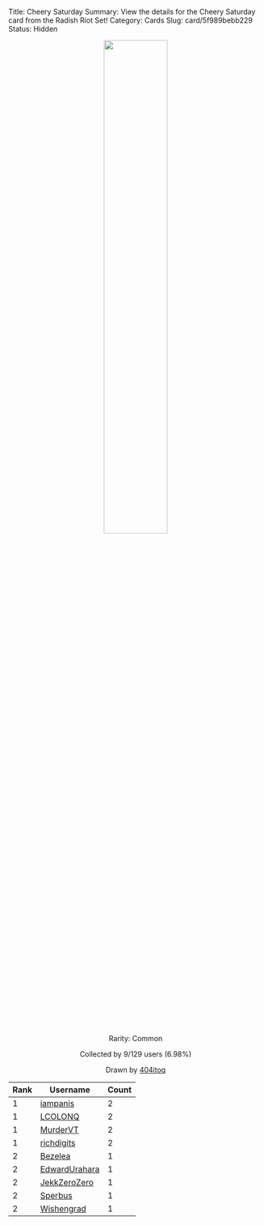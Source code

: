 Title: Cheery Saturday
Summary: View the details for the Cheery Saturday card from the Radish Riot Set!
Category: Cards
Slug: card/5f989bebb229
Status: Hidden

<center><a href='/images/cards/5f989bebb229.png'><img src='/images/cards/5f989bebb229.png' width='50%'></a>

Rarity: Common

Collected by 9/129 users (6.98%)

Drawn by <a href='https://twitter.com/404itoq'>404itoq</a></center>

<table class="table">
  <thead>
    <tr>
      <th scope="col">Rank</th>
      <th scope="col">Username</th>
      <th scope="col">Count</th>
    </tr>
  </thead>
  <tbody>
    <tr>
      <td>1</td>
      <td><a href="https://www.twitch.tv/iampanis">iampanis</a></td>
      <td>2</td>
      </tr>
    <tr>
      <td>1</td>
      <td><a href="https://www.twitch.tv/lcolonq">LCOLONQ</a></td>
      <td>2</td>
      </tr>
    <tr>
      <td>1</td>
      <td><a href="https://www.twitch.tv/murdervt">MurderVT</a></td>
      <td>2</td>
      </tr>
    <tr>
      <td>1</td>
      <td><a href="https://www.twitch.tv/richdigits">richdigits</a></td>
      <td>2</td>
      </tr>
    <tr>
      <td>2</td>
      <td><a href="https://www.twitch.tv/bezelea">Bezelea</a></td>
      <td>1</td>
      </tr>
    <tr>
      <td>2</td>
      <td><a href="https://www.twitch.tv/edwardurahara">EdwardUrahara</a></td>
      <td>1</td>
      </tr>
    <tr>
      <td>2</td>
      <td><a href="https://www.twitch.tv/jekkzerozero">JekkZeroZero</a></td>
      <td>1</td>
      </tr>
    <tr>
      <td>2</td>
      <td><a href="https://www.twitch.tv/sperbus">Sperbus</a></td>
      <td>1</td>
      </tr>
    <tr>
      <td>2</td>
      <td><a href="https://www.twitch.tv/wishengrad">Wishengrad</a></td>
      <td>1</td>
      </tr>
  </tbody>
</table>